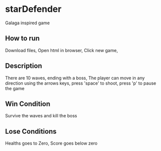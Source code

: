 # starDefender
Galaga inspired game


## How to run
Download files,
Open html in browser,
Click new game,

## Description
There are 10 waves, ending with a boss,
The player can move in any direction using the arrows keys, press 'space' to shoot, press 'p' to pause the game

## Win Condition
Survive the waves and kill the boss

## Lose Conditions
Healths goes to Zero,
Score goes below zero
